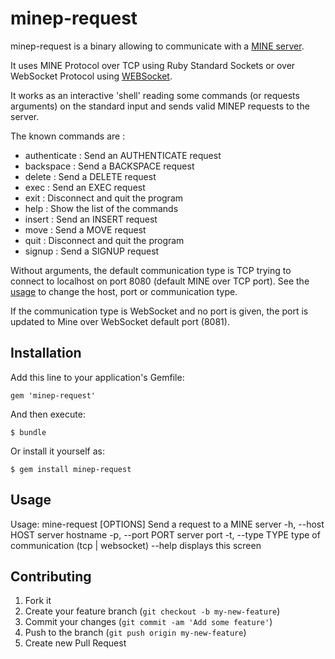 # minep-request

minep-request is a binary allowing to communicate with a [MINE
server](http://github.com/Ezveus/Mine).

It uses MINE Protocol over TCP using Ruby Standard Sockets or over
WebSocket Protocol using
[WEBSocket](https://rubygems.org/gems/WEBSocket).

It works as an interactive 'shell' reading some commands (or requests
arguments) on the standard input and sends valid MINEP requests to the
server.

The known commands are :
- authenticate : Send an AUTHENTICATE request
- backspace : Send a BACKSPACE request
- delete : Send a DELETE request
- exec : Send an EXEC request
- exit : Disconnect and quit the program
- help : Show the list of the commands
- insert : Send an INSERT request
- move : Send a MOVE request
- quit : Disconnect and quit the program
- signup : Send a SIGNUP request

Without arguments, the default communication type is TCP trying to
connect to localhost on port 8080 (default MINE over TCP port). See
the [usage](#usage) to change the host, port or communication type.

If the communication type is WebSocket and no port is given, the port
is updated to Mine over WebSocket default port (8081).

## Installation

Add this line to your application's Gemfile:

    gem 'minep-request'

And then execute:

    $ bundle

Or install it yourself as:

    $ gem install minep-request

## <div id="usage">Usage</div>

Usage: mine-request [OPTIONS]
Send a request to a MINE server
    -h, --host HOST                  server hostname
    -p, --port PORT                  server port
    -t, --type TYPE                  type of communication (tcp |
    websocket)
        --help                       displays this screen

## Contributing

1. Fork it
2. Create your feature branch (`git checkout -b my-new-feature`)
3. Commit your changes (`git commit -am 'Add some feature'`)
4. Push to the branch (`git push origin my-new-feature`)
5. Create new Pull Request

